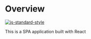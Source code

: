 # Overview

[![js-standard-style](https://img.shields.io/badge/code%20style-standard-brightgreen.svg)](http://standardjs.com/)


This is a SPA application built with React
